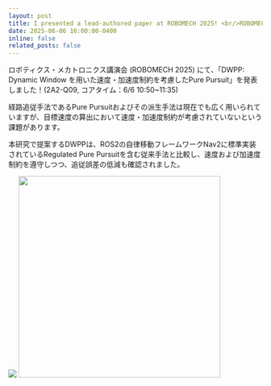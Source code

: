 ```yaml
---
layout: post
title: I presented a lead-authored paper at ROBOMECH 2025! <br/>ROBOMECH 2025で主著一件のポスター発表をしました！
date: 2025-06-06 16:00:00-0400
inline: false
related_posts: false
---
```


ロボティクス・メカトロニクス講演会 (ROBOMECH 2025) にて、「DWPP: Dynamic Window を用いた速度・加速度制約を考慮したPure Pursuit」を発表しました！(2A2-Q09, コアタイム：6/6 10:50~11:35)

経路追従手法であるPure Pursuitおよびその派生手法は現在でも広く用いられていますが、目標速度の算出において速度・加速度制約が考慮されていないという課題があります。

本研究で提案するDWPPは、ROS2の自律移動フレームワークNav2に標準実装されているRegulated Pure Pursuitを含む従来手法と比較し、速度および加速度制約を遵守しつつ、追従誤差の低減も確認されました。

<img src='../../assets/img/news/robomech2025.gif'>

<img src='../../assets/img/news/robomech2025_beef.jpg' width="400">



